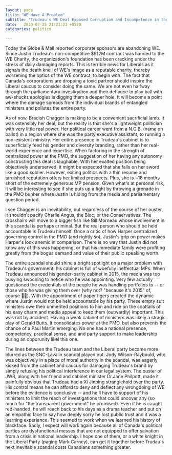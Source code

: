 ```yaml
---
layout: page
title: "WE Have A Problem"
subtitle: "Trudeau's WE Deal Exposed Corruption and Incompetence in the PMO"
date:   2020-07-25 21:21:21 +0530
categories: politics

---
```

Today the Globe & Mail reported corporate sponsors are abandoning WE.  Since Justin Trudeau's non-competitive $912M contract was handed to the WE Charity,
the organization's foundation has been cracking under the stress of daily damaging reports. This is terrible news for Liberals as it signals the death knell
of WE's image as a reputable charity, thereby worsening the optics of the WE contract, to begin with. The fact that Canada's corporations are dropping a toxic partner should 
inspire the Liberal caucus to consider doing the same. We are not even halfway through the parliamentary
investigation and their defiance to play ball with aw-shucks apologies is digging them a deeper hole. It will become a point where the damage spreads
from the individual brands of entangled ministers and pollutes the entire party.  

As of now, Bradish Chagger is making to be a convenient sacrificial lamb.  It was ostensibly her deal, but the reality is that she's a lightweight politician with very little real power. Her political career went from a N.O.B. (name on ballot) in a region where she was the party executive assistant, to running a non-existent ministry. Her entire presence in Trudeau's cabinet is to superficially
feed his gender and diversity branding, rather than her real-world experience and expertise. When factoring in the strength of centralized power at the PMO, the suggestion of her having any autonomy constructing this deal 
is laughable. With her exalted position being objectively underserved, it might be expected that she falls on her sword like a good soldier. However, exiting politics with a thin resume and tarnished reputation offers her limited prospects. Plus, she is ~16 months short of the extremely generous MP pension. Given what's at personal risk, it will be interesting to see if she puts up a fight by throwing a grenade in the PMO bunker where Justin is hiding from the media and parliamentary question period. 

I see Chagger is an inevitability, but regardless of the course of her ouster, it shouldn't pacify Charlie Angus, the Bloc, or the Conservatives.
The crosshairs will move to a bigger fish like Bill Morneau whose involvement in this scandal is perhaps criminal. But the real person who should be held accountable is Trudeau himself. Once a critic of how Harper centralized governing control in the PMO (and rightly so), Justin's grip on power makes Harper's look anemic in comparison. There is no way that Justin did not know any of this was happening, or that his immediate family were profiting greatly from the bogus demand and value of their public speaking worth. 

The entire scandal should shine a bright spotlight on a major problem with Trudeau's government: his cabinet is full of woefully ineffectual MPs. When Trudeau announced his gender-parity cabinet in 2015, the media was too busying swooning to notice who he was appointing. Very few actually questioned the credentials of the people he was handling portfolios to -- or those who he was giving them over (why not? "because it's 2015" of, course 🤦‍♂️). With the appointment of paper tigers created the dynamic where Justin would not be held accountable by his party. These empty suit ministers owe their unmerited positions to him and ride on the coattails of his easy charm and media appeal to keep them (outwardly) important. This was not by accident. Having a weak cabinet of ministers was likely a stragic play of Gerald Butts. It consolidates power at the PMO, but also prevents the chance of a Paul Martin emerging. No one has a national presence, competency, practical sense, and and party support to make leadership during an opporunity likel this one. 

The lines between the Trudeau team and the Liberal party became more blurred as the SNC-Lavalin scandal played out. Jody Wilson-Raybould, who was objectively in a place of moral authority in the scandal, was eagerly kicked from the cabinet and caucus for damaging Trudeau's brand by simply refusing his political interference in our legal system. The ouster of JWR, along with her friend and cabinet minister Dr.Jane Philpott, made it painfully obvious that Trudeau had a Xi Jinping stranglehold over the party. His control means he can afford to deny and deflect any wrongdoing of WE before the evidence is conclusive -- and he'll have to support of his ministers to limit the reach of investigations that could uncover any (so much for "the transparent government" he promised). Even if he is caught red-handed, he will reach back to his days as a drama teacher and put
on an empathic face to say how deeply sorry he lost public trust and it was a learning experience. This seemed to work when we learned his history of blackface. Sadly, I expect will work again because all of Canada's political parties are dysfunctional messes that are not equipped to offer salvation from a crisis in national leadership. I hope one of them, or a white knight in the Liberal Party (paging Mark Carney), can get it together before Trudau's next inevitable scandal costs Canadians something greater.
